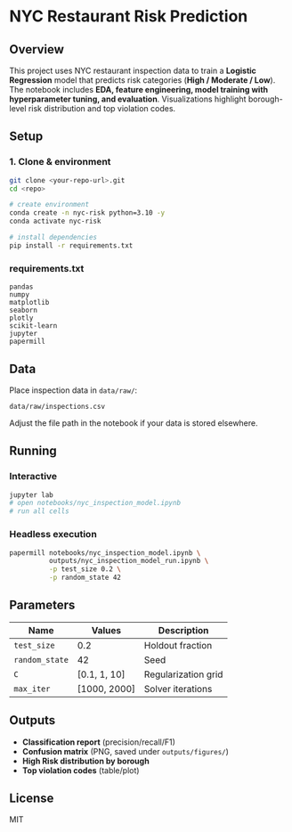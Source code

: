# NYC Restaurant Risk Prediction

## Overview
This project uses NYC restaurant inspection data to train a **Logistic Regression** model that predicts risk categories (**High / Moderate / Low**). The notebook includes **EDA, feature engineering, model training with hyperparameter tuning, and evaluation**. Visualizations highlight borough-level risk distribution and top violation codes.

## Setup

### 1. Clone & environment
```bash
git clone <your-repo-url>.git
cd <repo>

# create environment
conda create -n nyc-risk python=3.10 -y
conda activate nyc-risk

# install dependencies
pip install -r requirements.txt
```

### requirements.txt
```
pandas
numpy
matplotlib
seaborn
plotly
scikit-learn
jupyter
papermill
```

## Data
Place inspection data in `data/raw/`:
```
data/raw/inspections.csv
```
Adjust the file path in the notebook if your data is stored elsewhere.

## Running

### Interactive
```bash
jupyter lab
# open notebooks/nyc_inspection_model.ipynb
# run all cells
```

### Headless execution
```bash
papermill notebooks/nyc_inspection_model.ipynb \
          outputs/nyc_inspection_model_run.ipynb \
          -p test_size 0.2 \
          -p random_state 42

```

## Parameters
| Name          | Values        | Description             |
|---------------|---------------|-------------------------|
| `test_size`   | 0.2           | Holdout fraction        |
| `random_state`| 42            | Seed                    |
| `C`           | [0.1, 1, 10]  | Regularization grid     |
| `max_iter`    | [1000, 2000]  | Solver iterations       |

## Outputs
- **Classification report** (precision/recall/F1)  
- **Confusion matrix** (PNG, saved under `outputs/figures/`)  
- **High Risk distribution by borough**  
- **Top violation codes** (table/plot)  

## License
MIT
